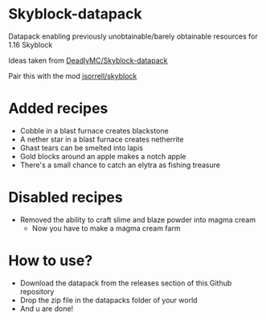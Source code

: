 # Skyblock-datapack
Datapack enabling previously unobtainable/barely obtainable resources for 1.16 Skyblock

Ideas taken from [DeadlyMC/Skyblock-datapack](https://github.com/DeadlyMC/Skyblock-datapack)

Pair this with the mod [jsorrell/skyblock](https://github.com/jsorrell/skyblock)

# Added recipes
- Cobble in a blast furnace creates blackstone
- A nether star in a blast furnace creates netherrite
- Ghast tears can be smelted into lapis
- Gold blocks around an apple makes a notch apple
- There's a small chance to catch an elytra as fishing treasure

# Disabled recipes
- Removed the ability to craft slime and blaze powder into magma cream
    - Now you have to make a magma cream farm

# How to use?
- Download the datapack from the releases section of this Github repository
- Drop the zip file in the datapacks folder of your world
- And u are done!

